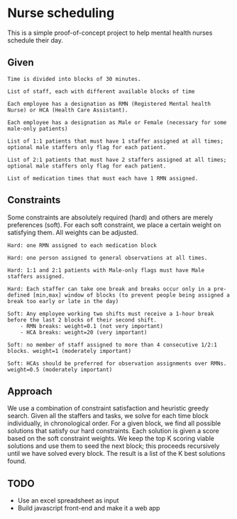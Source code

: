 # Nurse scheduling
This is a simple proof-of-concept project to help mental health nurses schedule their day.

## Given

    Time is divided into blocks of 30 minutes.

    List of staff, each with different available blocks of time

    Each employee has a designation as RMN (Registered Mental health Nurse) or HCA (Health Care Assistant).

    Each employee has a designation as Male or Female (necessary for some male-only patients)

    List of 1:1 patients that must have 1 staffer assigned at all times; optional male staffers only flag for each patient.

    List of 2:1 patients that must have 2 staffers assigned at all times; optional male staffers only flag for each patient.

    List of medication times that must each have 1 RMN assigned.

## Constraints
Some constraints are absolutely required (hard) and others are merely preferences (soft). For each soft constraint, we place a certain weight on satisfying them. All weights can be adjusted.

    Hard: one RMN assigned to each medication block

    Hard: one person assigned to general observations at all times.

    Hard: 1:1 and 2:1 patients with Male-only flags must have Male staffers assigned.

    Hard: Each staffer can take one break and breaks occur only in a pre-defined [min,max] window of blocks (to prevent people being assigned a break too early or late in the day)

    Soft: Any employee working two shifts must receive a 1-hour break before the last 2 blocks of their second shift.
        - RMN breaks: weight=0.1 (not very important)
        - HCA breaks: weight=20 (very important)

    Soft: no member of staff assigned to more than 4 consecutive 1/2:1 blocks. weight=1 (moderately important)

    Soft: HCAs should be preferred for observation assignments over RMNs. weight=0.5 (moderately important)

## Approach
We use a combination of constraint satisfaction and heuristic greedy search. Given all the staffers and tasks, we solve for each time block individually, in chronological order. For a given block, we find all possible solutions that satisfy our hard constraints. Each solution is given a score based on the soft constraint weights. We keep the top K scoring viable solutions and use them to seed the next block; this proceeds recursively until we have solved every block. The result is a list of the K best solutions found.

## TODO
- Use an excel spreadsheet as input
- Build javascript front-end and make it a web app

